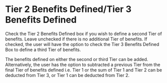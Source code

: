 # Tier 2 Benefits Defined/Tier 3 Benefits Defined

Check the Tier 2 Benefits Defined box if you wish to define a second
Tier of benefits. Leave unchecked if there is no additional Tier of
benefits. If checked, the user will have the option to check the Tier 3
Benefits Defined Box to define a third Tier of benefits.

The benefits defined on either the second or third Tier can be added.
Alternatively, the user has the option to subtracted a previous Tier
from the final Tier of benefits defined i.e. Tier 1 or the sum of Tier 1
and Tier 2 can be deducted from Tier 3, or Tier 1 can be deducted from
Tier 2.
